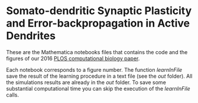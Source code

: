 # Somato-dendritic Synaptic Plasticity and Error-backpropagation in Active Dendrites

These are the Mathematica notebooks files that contains the code and the figures of our 2016 [PLOS computational biology paper](http://journals.plos.org/ploscompbiol/article?id=10.1371/journal.pcbi.1004638).

Each notebook corresponds to a figure number. The function *learnInFile* save the result of the learning procedure in a text file (see the *out* folder). All the simulations results are already in the *out* folder. To save some substantial computational time you can skip the execution of the *learnInFile* calls.
